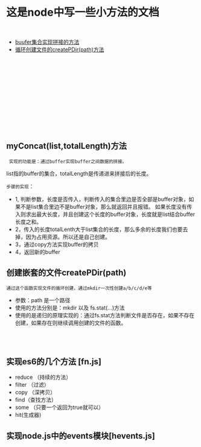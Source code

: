 # 这是node中写一些小方法的文档 #
<br>

- [buufer集合实现拼接的方法](#myconcat)
- [循环创建文件的createPDir(path)方法](#createpdir)




<br><br><br><br><br><br><br><br><br><br><br>
## <div name="myconcat" id="myconcat">myConcat(list,totalLength)方法</div> ##

``` 实现的功能是：通过buffer实现buffer之间数据的拼接。```

list指的buffer的集合，totalLength是传递进来拼接后的长度。

``` 步骤的实现 ```：
- 1, 判断参数，长度是否传入，判断传入的集合里边是否全部是buffer对象，如果不是list集合里边不是buffer对象，那么就返回并且报错。
如果长度没有传入则求出最大长度，并且创建这个长度的buffer对象，长度就是list结合buffer长度之和。
- 2，传入的长度totalLenth大于list集合的长度，那么多余的长度我们也要去掉，因为占用资源。所以还是自己创建。
- 3，通过copy方法实现buffer的拷贝
- 4，返回新的buffer

## <div name="createpdir" id="createpdir">创建嵌套的文件createPDir(path)</div> ##

``` 通过这个函数实现文件的循环创建，通过mkdir一次性创建a/b/c/d/e等 ```

-   参数：path 是一个路径
-   使用的方法分别是：mkdir 以及 fs.stat(...)方法
-   使用的是递归的原理实现的：通过fs.stat方法判断文件是否存在，如果不存在创建，如果存在则继续调用创建的文件的函数。

<br>
<br>


## 实现es6的几个方法 [fn.js] ##
- reduce （持续的方法）
- filter （过滤）
- copy （深拷贝）
- find（查找方法）
- some （只要一个返回为true就可以）
- hit(生成器) 


## 实现node.js中的events模块[hevents.js] ##